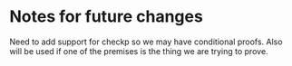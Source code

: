 # Notes for future changes


Need to add support for checkp so we may have conditional proofs. Also will be used if one of the premises is the thing we are trying to prove. 

